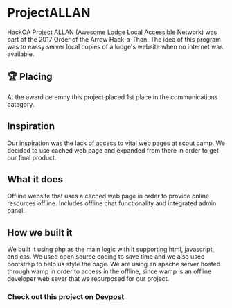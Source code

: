 # ProjectALLAN

HackOA Project ALLAN (Awesome Lodge Local Accessible Network) was part of the 2017 Order of the Arrow Hack-a-Thon. The idea of this program was to eassy server local copies of a lodge's website when no internet was available.

## :trophy: Placing

At the award ceremny this project placed 1st place in the communications catagory.

## Inspiration
Our inspiration was the lack of access to vital web pages at scout camp. We decided to use cached web page and expanded from there in order to get our final product.

## What it does
Offline website that uses a cached web page in order to provide online resources offline. Includes offline chat functionality and integrated admin panel.

## How we built it
We built it using php as the main logic with it supporting html, javascript, and css. We used open source coding to save time and we also used bootstrap to help us style the page. We are using an apache server hosted through wamp in order to access in the offline, since wamp is an offline developer web sever that we repurposed for our project.

### Check out this project on [Devpost](https://devpost.com/software/project-a-l-l-a-n-6ftjzl)
